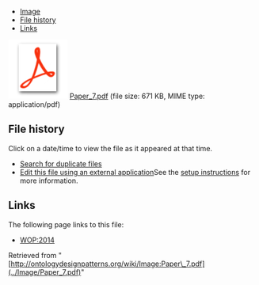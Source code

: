 * [Image](../Image/Paper_7.pdf#file)
* [File history](../Image/Paper_7.pdf#filehistory)
* [Links](../Image/Paper_7.pdf#filelinks)

[![](../skins/common/images/icons/fileicon-pdf.png)](../Image/Paper_7.pdf "Paper 7.pdf")
[Paper\_7.pdf](../images/a/a9/Paper_7.pdf "Paper 7.pdf")‎  (file size: 671 KB, MIME type: application/pdf)





## File history

Click on a date/time to view the file as it appeared at that time.



  
* [Search for duplicate files](http://ontologydesignpatterns.org/wiki/Special:FileDuplicateSearch/Paper_7.pdf "Special:FileDuplicateSearch/Paper 7.pdf")
* [Edit this file using an external application](http://ontologydesignpatterns.org/wiki/index.php?title=Image:Paper_7.pdf&action=edit&externaledit=true&mode=file "Image:Paper 7.pdf")See the [setup instructions](http://www.mediawiki.org/wiki/Manual:External_editors "http://www.mediawiki.org/wiki/Manual:External_editors") for more information.

## Links



The following page links to this file:


* [WOP:2014](../WOP/2014 "WOP:2014")


Retrieved from "[http://ontologydesignpatterns.org/wiki/Image:Paper\_7.pdf](../Image/Paper_7.pdf)"